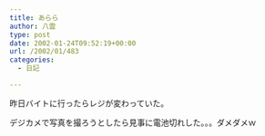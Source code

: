 ```yaml
---
title: あらら
author: 八雲
type: post
date: 2002-01-24T09:52:19+00:00
url: /2002/01/483
categories:
  - 日記

---
```

昨日バイトに行ったらレジが変わっていた。
  
デジカメで写真を撮ろうとしたら見事に電池切れした。。。ダメダメｗ